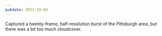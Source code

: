 ```yaml
---
pubdate: 2022-10-04
---
```


Captured a twenty-frame, half-resolution burst of the Pittsburgh area, but there was a bit too much cloudcover.
